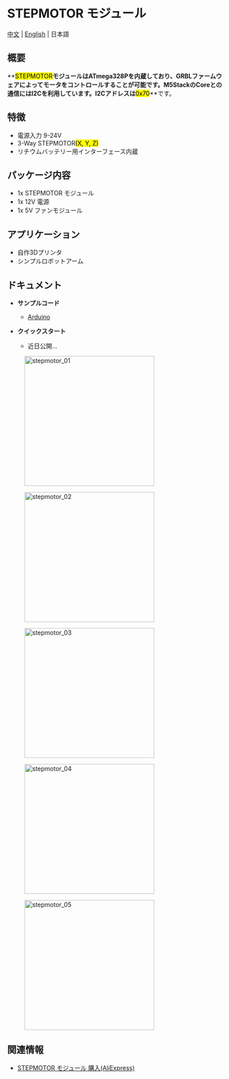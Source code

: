 # STEPMOTOR モジュール

[中文](zh_CN/product_documents/modules/module_stepmotor) | [English](/en/product_documents/modules/module_battery) | 日本語

## 概要

**<mark>STEPMOTOR</mark>**モジュールはATmega328Pを内蔵しており、GRBLファームウェアによってモータをコントロールすることが可能です。M5StackのCoreとの通信にはI2Cを利用しています。I2Cアドレスは**<mark>0x70</mark>**です。

## 特徴

- 電源入力 9-24V
- 3-Way STEPMOTOR<mark>(X, Y, Z)</mark>
- リチウムバッテリー用インターフェース内蔵

## パッケージ内容

- 1x STEPMOTOR モジュール
- 1x 12V 電源
- 1x 5V ファンモジュール

## アプリケーション

- 自作3Dプリンタ
- シンプルロボットアーム

## ドキュメント

- **サンプルコード**
  - [Arduino](https://github.com/m5stack/stepmotor_module/tree/master/StepMotor_M5test)

- **クイックスタート**
  - 近日公開...

<figure>
    <img src="assets/img/product_pics/modules/stepmotor_01.jpg" alt="stepmotor_01" height="300px" width="300px">
</figure>
<figure>
    <img src="assets/img/product_pics/modules/stepmotor_02.jpg" alt="stepmotor_02" height="300px" width="300px">
</figure>
<figure>
    <img src="assets/img/product_pics/modules/stepmotor_03.jpg" alt="stepmotor_03" height="300px" width="300px">
</figure>
<figure>
    <img src="assets/img/product_pics/modules/stepmotor_04.jpg" alt="stepmotor_04" height="300px" width="300px">
</figure>
<figure>
    <img src="assets/img/product_pics/modules/stepmotor_05.jpg" alt="stepmotor_05" height="300px" width="300px">
</figure>

## 関連情報

- [STEPMOTOR モジュール 購入(AliExpress)](https://www.aliexpress.com/store/product/M5Stack-Stepmotor-arduino-ESP32-GRBL-12C-MEGA328P-12-DC/3226069_32889109142.html)